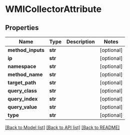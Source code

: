 # WMICollectorAttribute

## Properties
Name | Type | Description | Notes
------------ | ------------- | ------------- | -------------
**method_inputs** | **str** |  | [optional] 
**ip** | **str** |  | [optional] 
**namespace** | **str** |  | [optional] 
**method_name** | **str** |  | [optional] 
**target_path** | **str** |  | [optional] 
**query_class** | **str** |  | [optional] 
**query_index** | **str** |  | [optional] 
**query_value** | **str** |  | [optional] 
**type** | **str** |  | [optional] 

[[Back to Model list]](../README.md#documentation-for-models) [[Back to API list]](../README.md#documentation-for-api-endpoints) [[Back to README]](../README.md)


